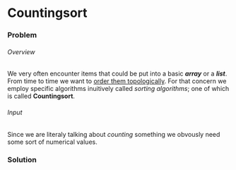 # Countingsort
### Problem
###### Overview
We very often encounter items that could be put into a basic ***array*** or a ***list***. From time to time we want to [order them topologically](https://en.wikipedia.org/wiki/Topological_sorting).
For that concern we employ specific algorithms inuitively called *sorting algorithms*; one of which is called **Countingsort**.
###### Input
Since we are literaly talking about *counting* something we obvously need some sort of numerical values.
### Solution